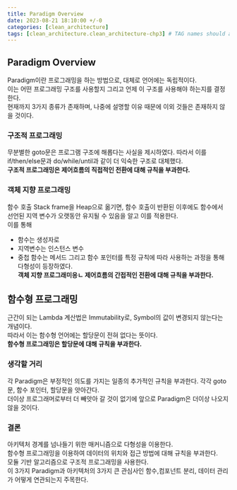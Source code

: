 ```yaml
---
title: Paradigm Overview
date: 2023-08-21 18:10:00 +/-0
categories: [clean_architecture]
tags: [clean_architecture.clean_architecture-chp3] # TAG names should always be lowercase
---
```


## Paradigm Overview

Paradigm이란 프로그래밍을 하는 방법으로, 대체로 언어에는 독립적이다.  
이는 어떤 프로그래밍 구조를 사용할지 그리고 언제 이 구조를 사용해야 하는지를 결정한다.  
현재까지 3가지 종류가 존재하며, 나중에 설명할 이유 때문에 이외 것들은 존재하지 않을 것이다.

### 구조적 프로그래밍

무분별한 goto문은 프로그램 구조에 해롭다는 사실을 제시하였다. 따라서 이를 if/then/else문과 do/while/until과 같이 더 익숙한 구조로 대체했다.  
**구조적 프로그래밍은 제어흐름의 직접적인 전환에 대해 규칙을 부과한다.**

### 객체 지향 프로그래밍

함수 호출 Stack frame을 Heap으로 옮기면, 함수 호출이 반환된 이후에도 함수에서 선언된 지역 변수가 오랫동안 유지될 수 있음을 알고 이를 적용한다.  
이를 통해

- 함수는 생성자로
- 지역변수는 인스턴스 변수
- 중첩 함수는 메서드
  그리고 함수 포인터를 특정 규칙에 따라 사용하는 과정을 통해 다형성이 등장하였다.  
  **객체 지향 프로그래미응ㄴ 제어흐름의 간접적인 전환에 대해 규칙을 부과한다.**

## 함수형 프로그래밍

근간이 되는 Lambda 계산법은 Immutability로, Symbol의 값이 변경되지 않는다는 개념이다.  
따라서 이는 함수형 언어에는 할당문이 전혀 없다는 뜻이다.  
**함수형 프로그래밍은 할당문에 대해 규칙을 부과한다.**

### 생각할 거리

각 Paradigm은 부정적인 의도를 가지는 일종의 추가적인 규칙을 부과한다. 각각 goto문, 함수 포인터, 할당문을 앗아간다.  
더이상 프로그래머로부터 더 빼앗아 갈 것이 없기에 앞으로 Paradigm은 더이상 나오지 않을 것이다.

### 결론

아키텍처 경계를 넘나들기 위한 매커니즘으로 다형성을 이용한다.  
함수형 프로그래밍을 이용하여 데이터의 위치와 접근 방법에 대해 규칙을 부과한다.  
모듈 기반 알고리즘으로 구조적 프로그래밍을 사용한다.  
이 3가지 Paradigm과 아키텍처의 3가지 큰 관심사인 함수,컴포넌트 분리, 데이터 관리가 어떻게 연관되는지 주목한다.
